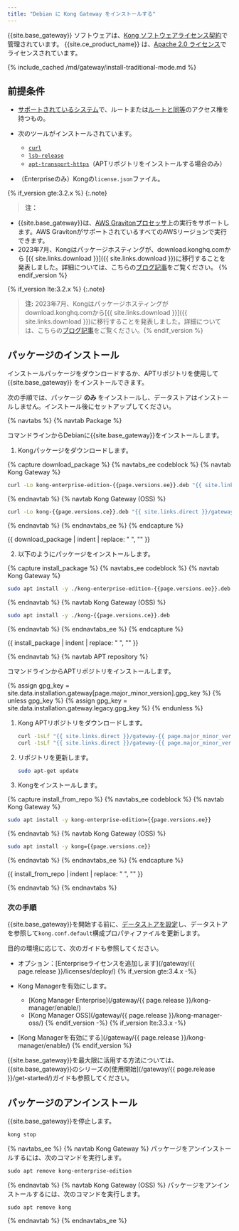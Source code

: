 ```yaml
---
title: "Debian に Kong Gateway をインストールする"
---
```

{{site.base_gateway}} ソフトウェアは、[Kong ソフトウェアライセンス契約](https://konghq.com/kongsoftwarelicense)で管理されています。
{{site.ce_product_name}} は、[Apache 2\.0 ライセンス](https://github.com/Kong/kong/blob/master/LICENSE)でライセンスされています。

{% include_cached /md/gateway/install-traditional-mode.md %}

前提条件
----

* [サポートされているシステム](/gateway/{{page.release}}/support-policy/#supported-versions)で、ルートまたは[ルートと同等](/gateway/{{page.release}}/production/running-kong/kong-user/)のアクセス権を持つもの。
* 次のツールがインストールされています。
  * [`curl`](https://curl.se/)
  * [`lsb-release`](https://packages.debian.org/lsb-release)
  * [`apt-transport-https`](https://packages.debian.org/apt-transport-https)（APTリポジトリをインストールする場合のみ）

* （Enterpriseのみ）Kongの`license.json`ファイル。

{% if_version gte:3.2.x %}
{:.note}
> 
> **注：** 

* {{site.base_gateway}}は、[AWS Gravitonプロセッサ](https://aws.amazon.com/ec2/graviton/)上の実行をサポートします。AWS GravitonがサポートされているすべてのAWSリージョンで実行できます。
* 2023年7月、Kongはパッケージホスティングが、download.konghq.comから [{{ site.links.download }}]({{ site.links.download }})に移行することを発表しました。詳細については、こちらの[ブログ記事](https://konghq.com/blog/product-releases/changes-to-kong-package-hosting)をご覧ください。 {% endif_version %}

{% if_version lte:3.2.x %}
{:.note}
> 
> **注:** 2023年7月、Kongはパッケージホスティングが download.konghq.comから[{{ site.links.download }}]({{ site.links.download }})に移行することを発表しました。詳細については、こちらの[ブログ記事](https://konghq.com/blog/product-releases/changes-to-kong-package-hosting)をご覧ください。{% endif_version %}

パッケージのインストール
------------

インストールパッケージをダウンロードするか、APTリポジトリを使用して {{site.base_gateway}} をインストールできます。

次の手順では、パッケージ **のみ** をインストールし、データストアはインストールしません。インストール後にセットアップしてください。

{% navtabs %}
{% navtab Package %}

コマンドラインからDebianに{{site.base_gateway}}をインストールします。

1. Kongパッケージをダウンロードします。

{% capture download_package %}
{% navtabs_ee codeblock %}
{% navtab Kong Gateway %}

```bash
curl -Lo kong-enterprise-edition-{{page.versions.ee}}.deb "{{ site.links.direct }}/gateway-{{ page.major_minor_version }}/deb/debian/pool/bullseye/main/k/ko/kong-enterprise-edition_{{page.versions.ee}}/kong-enterprise-edition_{{page.versions.ee}}_$(dpkg --print-architecture).deb"
```

{% endnavtab %}
{% navtab Kong Gateway (OSS) %}

```bash
curl -Lo kong-{{page.versions.ce}}.deb "{{ site.links.direct }}/gateway-{{ page.major_minor_version }}/deb/debian/pool/bullseye/main/k/ko/kong_{{page.versions.ce}}/kong_{{page.versions.ce}}_$(dpkg --print-architecture).deb"
```

{% endnavtab %}
{% endnavtabs_ee %}
{% endcapture %}


{{ download_package | indent | replace: " </code>", "</code>" }}

2. 以下のようにパッケージをインストールします。

{% capture install_package %}
{% navtabs_ee codeblock %}
{% navtab Kong Gateway %}

```bash
sudo apt install -y ./kong-enterprise-edition-{{page.versions.ee}}.deb
```

{% endnavtab %}
{% navtab Kong Gateway (OSS) %}

```bash
sudo apt install -y ./kong-{{page.versions.ce}}.deb
```

{% endnavtab %}
{% endnavtabs_ee %}
{% endcapture %}


{{ install_package | indent | replace: " </code>", "</code>" }}

{% endnavtab %}
{% navtab APT repository %}

コマンドラインからAPTリポジトリをインストールします。

{% assign gpg_key = site.data.installation.gateway[page.major_minor_version].gpg_key  %}
{% unless gpg_key %}
{% assign gpg_key = site.data.installation.gateway.legacy.gpg_key  %}
{% endunless %}

1. Kong APTリポジトリをダウンロードします。

   ```bash
   curl -1sLf "{{ site.links.direct }}/gateway-{{ page.major_minor_version }}/gpg.{{ gpg_key }}.key" |  gpg --dearmor | sudo tee /usr/share/keyrings/kong-gateway-{{ page.major_minor_version }}-archive-keyring.gpg > /dev/null
   curl -1sLf "{{ site.links.direct }}/gateway-{{ page.major_minor_version }}/config.deb.txt?distro=debian&codename=$(lsb_release -sc)" | sudo tee /etc/apt/sources.list.d/kong-gateway-{{ page.major_minor_version }}.list > /dev/null
   ```

2. リポジトリを更新します。 

   ```bash
   sudo apt-get update
   ```

3. Kongをインストールします。

{% capture install_from_repo %}
{% navtabs_ee codeblock %}
{% navtab Kong Gateway %}

```bash
sudo apt install -y kong-enterprise-edition={{page.versions.ee}}
```

{% endnavtab %}
{% navtab Kong Gateway (OSS) %}

```bash
sudo apt install -y kong={{page.versions.ce}}
```

{% endnavtab %}
{% endnavtabs_ee %}
{% endcapture %}


{{ install_from_repo | indent | replace: " </code>", "</code>" }}

{% endnavtab %}
{% endnavtabs %}

### 次の手順

{{site.base_gateway}}を開始する前に、[データストアを設定](/gateway/{{page.release}}/install/post-install/set-up-data-store/)し、データストアを参照して`kong.conf.default`構成プロパティファイルを更新します。

目的の環境に応じて、次のガイドも参照してください。

* オプション：[Enterpriseライセンスを追加します](/gateway/{{ page.release }}/licenses/deploy/)
{% if_version gte:3.4.x -%}
* Kong Managerを有効にします。
  * [Kong Manager Enterprise](/gateway/{{ page.release }}/kong-manager/enable/)
  * [Kong Manager OSS](/gateway/{{ page.release }}/kong-manager-oss/)
{% endif_version -%}
{% if_version lte:3.3.x -%}

* [Kong Managerを有効にする](/gateway/{{ page.release }}/kong-manager/enable/) {% endif_version %}

{{site.base_gateway}}を最大限に活用する方法については、{{site.base_gateway}}のシリーズの[使用開始](/gateway/{{ page.release }}/get-started/)ガイドも参照してください。

パッケージのアンインストール
--------------

{{site.base_gateway}}を停止します。

    kong stop

{% navtabs_ee %}
{% navtab Kong Gateway %}
パッケージをアンインストールするには、次のコマンドを実行します。

    sudo apt remove kong-enterprise-edition

{% endnavtab %}
{% navtab Kong Gateway (OSS) %}
パッケージをアンインストールするには、次のコマンドを実行します。

    sudo apt remove kong

{% endnavtab %}
{% endnavtabs_ee %}

